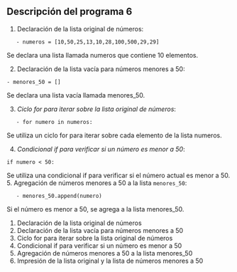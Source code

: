  ## Descripción del programa 6

1. Declaración de la lista original de números:
 ```
    - numeros = [10,50,25,13,10,28,100,500,29,29]
 ```
 Se declara una lista llamada numeros que contiene 10 elementos.

2. Declaración de la lista vacía para números menores a 50:
 ```
 - menores_50 = []
```
Se declara una lista vacía llamada menores_50.

3. _Ciclo for para iterar sobre la lista original de números_:
 ```
    - for numero in numeros:
```
Se utiliza un ciclo for para iterar sobre cada elemento de la lista numeros.

4. _Condicional if para verificar si un número es menor a 50_:
  ```   
  if numero < 50:
  ```
Se utiliza una condicional if para verificar si el número actual es menor a 50.
5. Agregación de números menores a 50 a la lista `menores_50`:
 ```
    - menores_50.append(numero)
 ```
 Si el número es menor a 50, se agrega a la lista menores_50.
 
1. Declaración de la lista original de números
2. Declaración de la lista vacía para números menores a 50
3. Ciclo for para iterar sobre la lista original de números
4. Condicional if para verificar si un número es menor a 50
5. Agregación de números menores a 50 a la lista menores_50
6. Impresión de la lista original y la lista de números menores a 50


